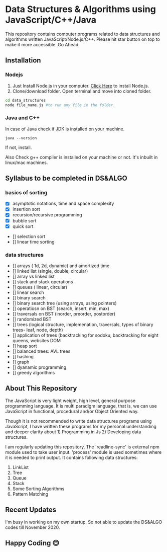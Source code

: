 # Data Structures & Algorithms using JavaScript/C++/Java

This repository contains computer programs related to data structures and algorithms written JavaScript/Node.js/C++.
Please hit star button on top to make it more accessible. Go Ahead.

## Installation

### Nodejs
1. Just Install Node.js in your computer. [Click Here](https://nodejs.org/en/download/) to install Node.js.
2. Clone/download folder. Open terminal and move into cloned folder.

```bash
cd data_structures
node file_name.js #to run any file in the folder.
```
### Java and C++

In case of Java check if JDK is installed on your machine. 
```
java --version
```
If not, install. 

Also Check g++ compiler is installed on your machine or not. It's inbuilt in linux/mac machines. 

## Syllabus to be completed in DS&ALGO

### basics of sorting

- [x] asymptotic notations, time and space complexity
- [x] insertion sort
- [x] recursion/recursive programming
- [x] bubble sort
- [x] quick sort
- [] selection sort
- [] linear time sorting

### data structures

- [] arrays ( 1d, 2d, dynamic) and amortized time
- [] linked list (single, double, circular)
- [] array vs linked list
- [] stack and stack operations
- [] queues ( linear, circular)
- [] linear search
- [] binary search
- [] binary search tree (using arrays, using pointers)
- [] operatiosn on BST (search, insert, min, max)
- [] traversals on BST (inorder, preorder, postorder)
- [] randomized BST
- [] trees (logical structure, implemenation, traversals, types of binary trees- leaf, node, depth)
- [] application of trees (backtracking for sodoku, backtracking for eight queens, websites DOM
- [] heap sort
- [] balanced trees: AVL trees
- [] hashing
- [] graph
- [] dyanamic programming
- [] greedy algorithms

## About This Repository

The JavaScript is very light weight, high level, general purpose programming language. It is multi paradigm language, that is, we can use JavaScript in functional, procedural and/or Object Oriented way. 

Though it is not recommended to write data structures programs using JavaScript, I have written these programs for my personal understanding and deeper clarity about 1) Programming in Js 2) Developing data structures.

I am regularly updating this repository. The 'readline-sync' is external npm module used to take user input. 'process' module is used sometimes where it is needed to print output.
It contains following data structures:
1. LinkList
2. Tree
3. Queue
4. Stack
5. Some Sorting Algorithms
6. Pattern Matching

## Recent Updates

I'm busy in working on my own startup. So not able to update the DS&ALGO codes till November 2020.

## Happy Coding 😊
